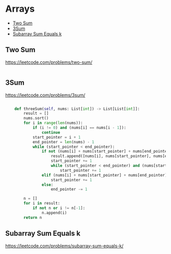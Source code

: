 # Arrays

+ [Two Sum](#two-sum)
+ [3Sum](#3sum)
+ [Subarray Sum Equals k](#subarray-sum-equals-k)

## Two Sum

https://leetcode.com/problems/two-sum/

```python

```

## 3Sum

https://leetcode.com/problems/3sum/

```python

    def threeSum(self, nums: List[int]) -> List[List[int]]:
        result = []
        nums.sort()
        for i in range(len(nums)):
            if (i != 0) and (nums[i] == nums[i - 1]):
                continue
            start_pointer = i + 1
            end_pointer = len(nums) - 1
            while (start_pointer < end_pointer):
                if not (nums[i] + nums[start_pointer] + nums[end_pointer]):
                    result.append([nums[i], nums[start_pointer], nums[end_pointer]])
                    start_pointer += 1
                    while (start_pointer < end_pointer) and (nums[start_pointer] == nums[end_pointer]):
                        start_pointer += 1
                elif (nums[i] + nums[start_pointer] + nums[end_pointer] < 0):
                    start_pointer += 1
                else:
                    end_pointer -= 1

        n = []
        for i in result:
            if not n or i != n[-1]:
                n.append(i)
        return n

```

## Subarray Sum Equals k

https://leetcode.com/problems/subarray-sum-equals-k/

```python

```
